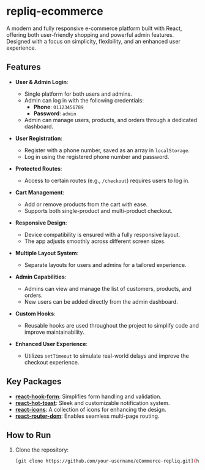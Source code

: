 # repliq-ecommerce

A modern and fully responsive e-commerce platform built with React, offering both user-friendly shopping and powerful admin features. Designed with a focus on simplicity, flexibility, and an enhanced user experience.

## Features

- **User & Admin Login**: 
  - Single platform for both users and admins.
  - Admin can log in with the following credentials:  
    - **Phone**: `01123456789`  
    - **Password**: `admin`
  - Admin can manage users, products, and orders through a dedicated dashboard.

- **User Registration**: 
  - Register with a phone number, saved as an array in `localStorage`.
  - Log in using the registered phone number and password.

- **Protected Routes**: 
  - Access to certain routes (e.g., `/checkout`) requires users to log in.

- **Cart Management**: 
  - Add or remove products from the cart with ease.
  - Supports both single-product and multi-product checkout.

- **Responsive Design**: 
  - Device compatibility is ensured with a fully responsive layout.
  - The app adjusts smoothly across different screen sizes.

- **Multiple Layout System**: 
  - Separate layouts for users and admins for a tailored experience.

- **Admin Capabilities**: 
  - Admins can view and manage the list of customers, products, and orders.
  - New users can be added directly from the admin dashboard.

- **Custom Hooks**: 
  - Reusable hooks are used throughout the project to simplify code and improve maintainability.

- **Enhanced User Experience**: 
  - Utilizes `setTimeout` to simulate real-world delays and improve the checkout experience.

## Key Packages

- **[react-hook-form](https://react-hook-form.com/)**: Simplifies form handling and validation.
- **[react-hot-toast](https://react-hot-toast.com/)**: Sleek and customizable notification system.
- **[react-icons](https://react-icons.github.io/react-icons/)**: A collection of icons for enhancing the design.
- **[react-router-dom](https://reactrouter.com/)**: Enables seamless multi-page routing.

## How to Run

1. Clone the repository:
   ```bash
   [git clone https://github.com/your-username/eCommerce-repliq.git](https://github.com/hasibulmahi/repliq-ecommerce.git)
